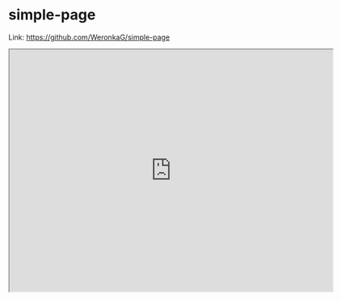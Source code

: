 # simple-page

Link: https://github.com/WeronkaG/simple-page 
<iframe src="https://www.google.com/maps/d/embed?mid=1EGkuP-Vb3meFeOf5MPEXaeMyEBOMv2SC" width="640" height="480"></iframe>
